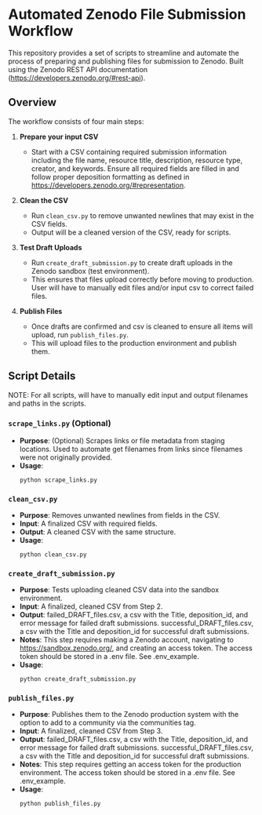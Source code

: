 # Automated Zenodo File Submission Workflow

This repository provides a set of scripts to streamline and automate the process of preparing and publishing files for submission to Zenodo. Built using the Zenodo REST API documentation (https://developers.zenodo.org/#rest-api).

## Overview

The workflow consists of four main steps:

1. **Prepare your input CSV**  
   - Start with a CSV containing required submission information including the file name, resource title, description, resource type, creator, and keywords. Ensure all required fields are filled in and follow proper deposition formatting as defined in https://developers.zenodo.org/#representation.

2. **Clean the CSV**  
   - Run `clean_csv.py` to remove unwanted newlines that may exist in the CSV fields.
   - Output will be a cleaned version of the CSV, ready for scripts.

3. **Test Draft Uploads**  
   - Run `create_draft_submission.py` to create draft uploads in the Zenodo sandbox (test environment).
   - This ensures that files upload correctly before moving to production. User will have to manually edit files and/or input csv to correct failed files.

4. **Publish Files**  
   - Once drafts are confirmed and csv is cleaned to ensure all items will upload, run `publish_files.py`.
   - This will upload files to the production environment and publish them.

## Script Details
NOTE: For all scripts, will have to manually edit input and output filenames and paths in the scripts.

### `scrape_links.py` (Optional)
- **Purpose**: (Optional) Scrapes links or file metadata from staging locations. Used to automate get filenames from links since filenames were not originally provided.
- **Usage**:
  ```bash
  python scrape_links.py 
  ```

### `clean_csv.py`
- **Purpose**: Removes unwanted newlines from fields in the CSV.  
- **Input**: A finalized CSV with required fields.  
- **Output**: A cleaned CSV with the same structure.  
- **Usage**:
  ```bash
  python clean_csv.py
  ```

### `create_draft_submission.py`
- **Purpose**: Tests uploading cleaned CSV data into the sandbox environment.  
- **Input**: A finalized, cleaned CSV from Step 2.  
- **Output**: failed_DRAFT_files.csv, a csv with the Title, deposition_id, and error message for failed draft submissions. successful_DRAFT_files.csv, a csv with the Title and deposition_id for successful draft submissions. 
- **Notes**: This step requires making a Zenodo account, navigating to https://sandbox.zenodo.org/, and creating an access token. The access token should be stored in a .env file. See .env_example.
- **Usage**:
  ```bash
  python create_draft_submission.py 
  ```

### `publish_files.py`
- **Purpose**: Publishes them to the Zenodo production system with the option to add to a community via the communities tag.
- **Input**: A finalized, cleaned CSV from Step 3.  
- **Output**: failed_DRAFT_files.csv, a csv with the Title, deposition_id, and error message for failed draft submissions. successful_DRAFT_files.csv, a csv with the Title and deposition_id for successful draft submissions.
- **Notes**: This step requires getting an access token for the production environment. The access token should be stored in a .env file. See .env_example.
- **Usage**:
  ```bash
  python publish_files.py 
  ```
